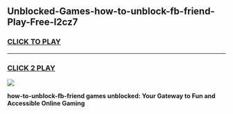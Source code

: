 
## Unblocked-Games-how-to-unblock-fb-friend-Play-Free-l2cz7
<h3>
<a href="https://premium76.site?title=how-to-unblock-fb-friend&ref=23A">CLICK TO PLAY</a></h3>
<hr>

<h3>
<a href="https://premium76.site?title=how-to-unblock-fb-friend&ref=23A">CLICK 2 PLAY</a>
  
</h3>

<a href="https://premium76.site?title=how-to-unblock-fb-friend&ref=23A"><img src="https://clearcache.store/games.png"></a>


**how-to-unblock-fb-friend games unblocked: Your Gateway to Fun and Accessible Online Gaming**
